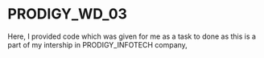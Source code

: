 # PRODIGY_WD_03
Here, I provided code which was given for me as a task to done as this is a part of my intership in PRODIGY_INFOTECH company,

